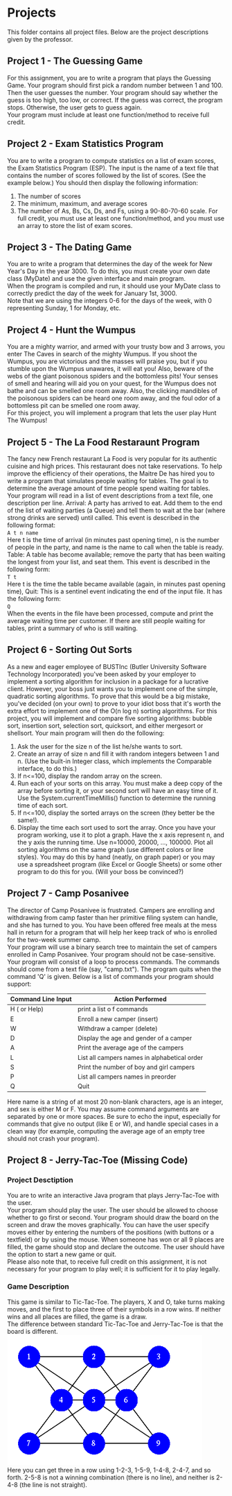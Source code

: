 # Projects

This folder contains all project files. Below are the project descriptions given by the professor.

## Project 1 - The Guessing Game
For this assignment, you are to write a program that plays the Guessing Game. Your program should first pick a random number between 1 and 100. Then the user guesses the number. Your program should say whether the guess is too high, too low, or correct. If the guess was correct, the program stops. Otherwise, the user gets to guess again.</br>
Your program must include at least one function/method to receive full credit.

## Project 2 - Exam Statistics Program
You are to write a program to compute statistics on a list of exam scores, the Exam Statistics Program (ESP). The input is the name of a text file that contains the number of scores followed by the list of scores. (See the example below.) You should then display the following information:
1. The number of scores
1. The minimum, maximum, and average scores
1. The number of As, Bs, Cs, Ds, and Fs, using a 90-80-70-60 scale.
For full credit, you must use at least one function/method, and you must use an array to store the list of exam scores.

## Project 3 - The Dating Game
You are to write a program that determines the day of the week for New Year's Day in the year 3000. To do this, you must create your own date class (MyDate) and use the given interface and main program.</br>
When the program is compiled and run, it should use your MyDate class to correctly predict the day of the week for January 1st, 3000.</br>
Note that we are using the integers 0-6 for the days of the week, with 0 representing Sunday, 1 for Monday, etc.

## Project 4 - Hunt the Wumpus
You are a mighty warrior, and armed with your trusty bow and 3 arrows, you enter The Caves in search of the mighty Wumpus. If you shoot the Wumpus, you are victorious and the masses will praise you, but if you stumble upon the Wumpus unawares, it will eat you! Also, beware of the webs of the giant poisonous spiders and the bottomless pits!
Your senses of smell and hearing will aid you on your quest, for the Wumpus does not bathe and can be smelled one room away. Also, the clicking mandibles of the poisonous spiders can be heard one room away, and the foul odor of a bottomless pit can be smelled one room away. </br>
For this project, you will implement a program that lets the user play Hunt The Wumpus!

## Project 5 - The La Food Restaraunt Program
The fancy new French restaurant La Food is very popular for its authentic cuisine and high prices. This restaurant does not take reservations. To help improve the efficiency of their operations, the Maitre De has hired you to write a program that simulates people waiting for tables. The goal is to determine the average amount of time people spend waiting for tables.</br>
Your program will read in a list of event descriptions from a text file, one description per line.
Arrival: A party has arrived to eat. Add them to the end of the list of waiting parties (a Queue) and tell them to wait at the bar (where strong drinks are served) until called. This event is described in the following format:</br>
`A t n name`</br>
Here t is the time of arrival (in minutes past opening time), n is the number of people in the party, and name is the name to call when the table is ready.</br>
Table: A table has become available; remove the party that has been waiting the longest from your list, and seat them. This event is described in the following form:</br>
`T t`</br>
Here t is the time the table became available (again, in minutes past opening time),
Quit: This is a sentinel event indicating the end of the input file. It has the following form:</br>
`Q`</br>
When the events in the file have been processed, compute and print the average waiting time per customer. If there are still people waiting for tables, print a summary of who is still waiting.

## Project 6 - Sorting Out Sorts
As a new and eager employee of BUSTInc (Butler University Software Technology Incorporated) you've been asked by your employer to implement a sorting algorithm for inclusion in a package for a lucrative client. However, your boss just wants you to implement one of the simple, quadratic sorting algorithms. To prove that this would be a big mistake, you've decided (on your own) to prove to your idiot boss that it's worth the extra effort to implement one of the O(n log n) sorting algorithms. For this project, you will implement and compare five sorting algorithms: bubble sort, insertion sort, selection sort, quicksort, and either mergesort or shellsort. Your main program will then do the following:

1. Ask the user for the size n of the list he/she wants to sort.
1. Create an array of size n and fill it with random integers between 1 and n. 
(Use the built-in Integer class, which implements the Comparable interface, to do this.) 
1. If n<=100, display the random array on the screen.
1. Run each of your sorts on this array. You must make a deep copy of the array before sorting it, or your second sort will have an easy time of it. Use the System.currentTimeMillis() function to determine the running time of each sort.
1. If n<=100, display the sorted arrays on the screen (they better be the same!).
1. Display the time each sort used to sort the array.
Once you have your program working, use it to plot a graph. Have the x axis represent n, and the y axis the running time. Use n=10000, 20000, ..., 100000. Plot all sorting algorithms on the same graph (use different colors or line styles). You may do this by hand (neatly, on graph paper) or you may use a spreadsheet program (like Excel or Google Sheets) or some other program to do this for you. (Will your boss be convinced?)

## Project 7 - Camp Posanivee
The director of Camp Posanivee is frustrated. Campers are enrolling and withdrawing from camp faster than her primitive filing system can handle, and she has turned to you. You have been offered free meals at the mess hall in return for a program that will help her keep track of who is enrolled for the two-week summer camp. </br>
Your program will use a binary search tree to maintain the set of campers enrolled in Camp Posanivee. Your program should not be case-sensitive. </br>
Your program will consist of a loop to process commands. The commands should come from a text file (say, "camp.txt"). The program quits when the command 'Q' is given. Below is a list of commands your program should support:</br>

| Command Line Input | Action Performed |
| --- | --- |
| H ( or Help) | print a list o f commands |
| E <name> <age> <sex> | Enroll a new camper (insert) |
|   W      <name>	        |   Withdraw a camper (delete)                     |
|   D      <name>	        |   Display the age and gender of a camper         |
|   A	                  |   Print the average age of the campers           |
|   L	                  |   List all campers names in alphabetical order   |
|   S	                  |   Print the number of boy and girl campers       |
|   P	                  |   List all campers names in preorder             |
|   Q	                  |   Quit                                           |

Here name is a string of at most 20 non-blank characters, age is an integer, and sex is either M or F. You may assume command arguments are separated by one or more spaces.
Be sure to echo the input, especially for commands that give no output (like E or W), and handle special cases in a clean way (for example, computing the average age of an empty tree should not crash your program).


## Project 8 - Jerry-Tac-Toe (Missing Code)

### Project Desctiption
You are to write an interactive Java program that plays Jerry-Tac-Toe with the user.</br>
Your program should play the user. The user should be allowed to choose whether to go first or second. Your program should draw the board on the screen and draw the moves graphically. You can have the user specify moves either by entering the numbers of the positions (with buttons or a textfield) or by using the mouse. When someone has won or all 9 places are filled, the game should stop and declare the outcome. The user should have the option to start a new game or quit. </br>
Please also note that, to receive full credit on this assignment, it is not necessary for your program to play well; it is sufficient for it to play legally.</br>

### Game Description
This game is similar to Tic-Tac-Toe. The players, X and O, take turns making moves, and the first to place three of their symbols in a row wins. If neither wins and all places are filled, the game is a draw.</br>
The difference between standard Tic-Tac-Toe and Jerry-Tac-Toe is that the board is different.</br>
![alt text](https://github.com/RachelBurke/CS248/blob/master/Projects/jtt.gif)</br>
Here you can get three in a row using 1-2-3, 1-5-9, 1-4-8, 2-4-7, and so forth. 2-5-8 is not a winning combination (there is no line), and neither is 2-4-8 (the line is not straight).</br>
